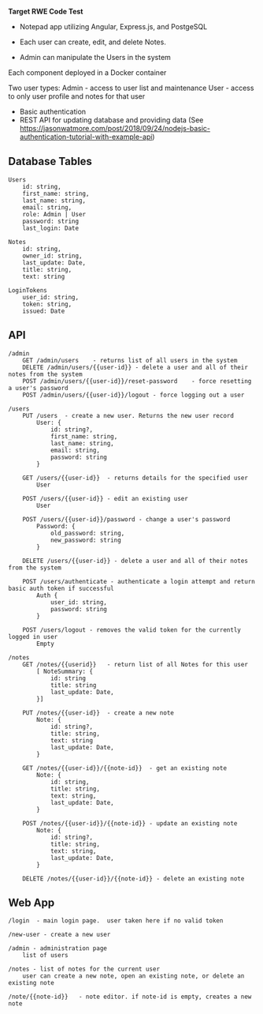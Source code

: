 **Target RWE Code Test**

 - Notepad app utilizing Angular, Express.js, and PostgeSQL

 - Each user can create, edit, and delete Notes.

 - Admin can manipulate the Users in the system




Each component deployed in a Docker container

Two user types:
	Admin - access to user list and maintenance
	User - access to only user profile and notes for that user
	
	

- Basic authentication
- REST API for updating database and providing data
	(See https://jasonwatmore.com/post/2018/09/24/nodejs-basic-authentication-tutorial-with-example-api)


Database Tables
---------------
	Users
		id: string,
		first_name: string,
		last_name: string,
		email: string,
		role: Admin | User
		password: string
		last_login: Date

	Notes
		id: string,
		owner_id: string,
		last_update: Date,
		title: string,
		text: string

	LoginTokens
		user_id: string,
		token: string,
		issued: Date


API
---
	/admin
		GET /admin/users	- returns list of all users in the system
		DELETE /admin/users/{{user-id}} - delete a user and all of their notes from the system
		POST /admin/users/{{user-id}}/reset-password	- force resetting a user's password
		POST /admin/users/{{user-id}}/logout - force logging out a user

	/users
		PUT /users	- create a new user. Returns the new user record
			User: {
				id: string?,
				first_name: string,
				last_name: string,
				email: string,
				password: string
			}

		GET /users/{{user-id}}	- returns details for the specified user
			User

		POST /users/{{user-id}} - edit an existing user
			User

		POST /users/{{user-id}}/password - change a user's password
			Password: {
				old_password: string,
				new_password: string
			}

		DELETE /users/{{user-id}} - delete a user and all of their notes from the system

		POST /users/authenticate - authenticate a login attempt and return basic auth token if successful
			Auth {
				user_id: string,
				password: string 
			}

		POST /users/logout - removes the valid token for the currently logged in user
			Empty

	/notes
		GET /notes/{{userid}}	- return list of all Notes for this user
			[ NoteSummary: {
				id: string
				title: string
				last_update: Date,
			}]

		PUT /notes/{{user-id}}	- create a new note
			Note: {
				id: string?,
				title: string,
				text: string
				last_update: Date,
			}

		GET /notes/{{user-id}}/{{note-id}}	- get an existing note
			Note: {
				id: string,
				title: string,
				text: string,
				last_update: Date,
			}

		POST /notes/{{user-id}}/{{note-id}}	- update an existing note
			Note: {
				id: string?,
				title: string,
				text: string,
				last_update: Date,
			}

		DELETE /notes/{{user-id}}/{{note-id}} - delete an existing note


Web App
-------

	/login	- main login page.  user taken here if no valid token
	
	/new-user - create a new user
	
	/admin - administration page
		list of users

	/notes - list of notes for the current user
		user can create a new note, open an existing note, or delete an existing note
	
	/note/{{note-id}}	- note editor. if note-id is empty, creates a new note